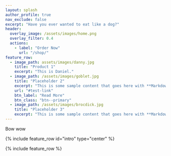 ```yaml
---
layout: splash
author_profile: true
nav_exclude: false
excerpt: "Have you ever wanted to eat like a dog?"
header:
  overlay_image: /assets/images/home.png
  overlay_filter: 0.4
  actions:
    - label: "Order Now"
      url: "/shop/"
feature_row:
  - image_path: assets/images/danny.jpg
    title: "Product 1"
    excerpt: "This is Daniel."
  - image_path: /assets/images/goblet.jpg
    title: "Placeholder 2"
    excerpt: "This is some sample content that goes here with **Markdown** formatting."
    url: "#test-link"
    btn_label: "Read More"
    btn_class: "btn--primary"
  - image_path: /assets/images/brocdick.jpg
    title: "Placeholder 3"
    excerpt: "This is some sample content that goes here with **Markdown** formatting."
---
```


Bow wow

{% include feature_row id="intro" type="center" %}

{% include feature_row %}
